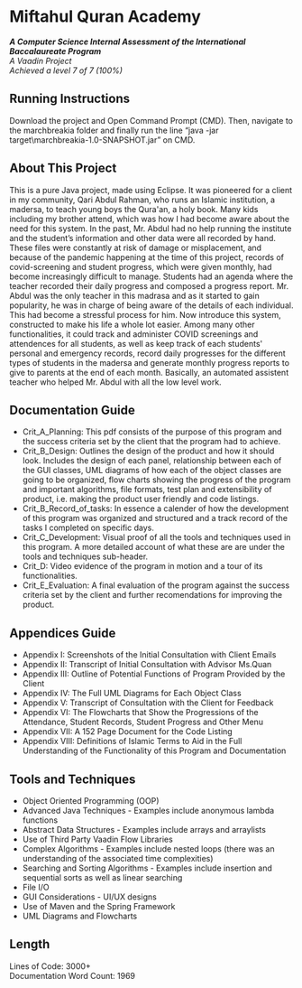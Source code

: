 # Miftahul Quran Academy

**_A Computer Science Internal Assessment of the International Baccalaureate Program_** \
_A Vaadin Project_ \
_Achieved a level 7 of 7 (100%)_

## Running Instructions
Download the project and Open Command Prompt (CMD). Then, navigate to the marchbreakia folder and finally run the line “java -jar target\marchbreakia-1.0-SNAPSHOT.jar” on CMD.

## About This Project
This is a pure Java project, made using Eclipse. It was pioneered for a client in my community, Qari Abdul Rahman, who runs an Islamic institution, a madersa, to teach young boys the Qura'an, a holy book. Many kids including my brother attend, which was how I had become aware about the need for this system. In the past, Mr. Abdul had no help running the institute and the student’s information and other data were all recorded by hand. These files were constantly at risk of damage or misplacement, and because of the pandemic happening at the time of this project, records of covid-screening and student progress, which were given monthly, had become increasingly difficult to manage. Students had an agenda where the teacher recorded their daily progress and composed a progress report. Mr. Abdul was the only teacher in this madrasa and as it started to gain popularity, he was in charge of being aware of the details of each individual. This had become a stressful process for him. Now introduce this system, constructed to make his life a whole lot easier. Among many other functionalities, it could track and administer COVID screenings and attendences for all students, as well as keep track of each students' personal and emergency records, record daily progresses for the different types of students in the madersa and generate monthly progress reports to give to parents at the end of each month. Basically, an automated assistent teacher who helped Mr. Abdul with all the low level work.

## Documentation Guide
- Crit_A_Planning: This pdf consists of the purpose of this program and the success criteria set by the client that the program had to achieve.
- Crit_B_Design: Outlines the design of the product and how it should look. Includes the design of each panel, relationship between each of the GUI classes, UML diagrams of how each of the object classes are going to be organized, flow charts showing the progress of the program and important algorithms, file formats, test plan and extensibility of product, i.e. making the product user friendly and code listings.
- Crit_B_Record_of_tasks: In essence a calender of how the development of this program was organized and structured and a track record of the tasks I completed on specific days.
- Crit_C_Development: Visual proof of all the tools and techniques used in this program. A more detailed account of what these are are under the tools and techniques sub-header.
- Crit_D: Video evidence of the program in motion and a tour of its functionalities.
- Crit_E_Evaluation: A final evaluation of the program against the success criteria set by the client and further recomendations for improving the product.

## Appendices Guide
- Appendix I: Screenshots of the Initial Consultation with Client Emails
- Appendix II: Transcript of Initial Consultation with Advisor Ms.Quan
- Appendix III: Outline of Potential Functions of Program Provided by the Client
- Appendix IV: The Full UML Diagrams for Each Object Class
- Appendix V: Transcript of Consultation with the Client for Feedback
- Appendix VI: The Flowcharts that Show the Progressions of the Attendance, Student Records, Student Progress and Other Menu
- Appendix VII: A 152 Page Document for the Code Listing
- Appendix VIII: Definitions of Islamic Terms to Aid in the Full Understanding of the Functionality of this Program and Documentation 

## Tools and Techniques
+ Object Oriented Programming (OOP)
+ Advanced Java Techniques - Examples include anonymous lambda functions
+ Abstract Data Structures - Examples include arrays and arraylists
+ Use of Third Party Vaadin Flow Libraries
+ Complex Algorithms - Examples include nested loops (there was an understanding of the associated time complexities)
+ Searching and Sorting Algorithms - Examples include insertion and sequential sorts as well as linear searching
+ File I/O
+ GUI Considerations - UI/UX designs
+ Use of Maven and the Spring Framework
+ UML Diagrams and Flowcharts

## Length
Lines of Code: 3000+\
Documentation Word Count: 1969
